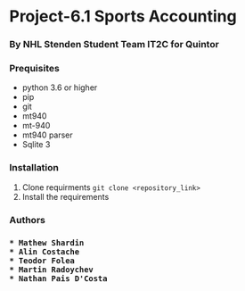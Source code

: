 # Project-6.1 Sports Accounting
### By NHL Stenden Student Team IT2C for Quintor

<h3> Prequisites </h3>

* python 3.6 or higher
* pip
* git
* mt940 
* mt-940
* mt940 parser
* Sqlite 3


<h3> Installation </h3>

1. Clone requirments
    `git clone <repository_link>` 
2. Install the requirements

<h3> Authors <h3>
    
    * Mathew Shardin
    * Alin Costache
    * Teodor Folea
    * Martin Radoychev
    * Nathan Pais D'Costa




